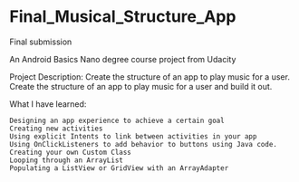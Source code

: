 # Final_Musical_Structure_App
Final submission


An Android Basics Nano degree course project from Udacity

Project Description:
Create the structure of an app to play music for a user. Create the structure of an app to play music for a user and build it out.

What I have learned:

    Designing an app experience to achieve a certain goal
    Creating new activities
    Using explicit Intents to link between activities in your app
    Using OnClickListeners to add behavior to buttons using Java code.
    Creating your own Custom Class
    Looping through an ArrayList
    Populating a ListView or GridView with an ArrayAdapter
